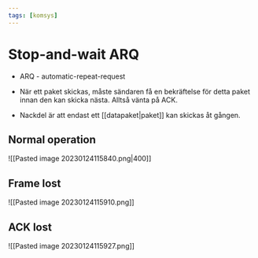 ```yaml
---
tags: [komsys]
---
```

# Stop-and-wait ARQ
- ARQ - automatic-repeat-request

- När ett paket skickas, måste sändaren få en bekräftelse för detta paket innan den kan skicka nästa. Alltså vänta på ACK.
- Nackdel är att endast ett [[datapaket|paket]] kan skickas åt gången.

## Normal operation
![[Pasted image 20230124115840.png|400]]

## Frame lost
![[Pasted image 20230124115910.png]]

## ACK lost
![[Pasted image 20230124115927.png]]